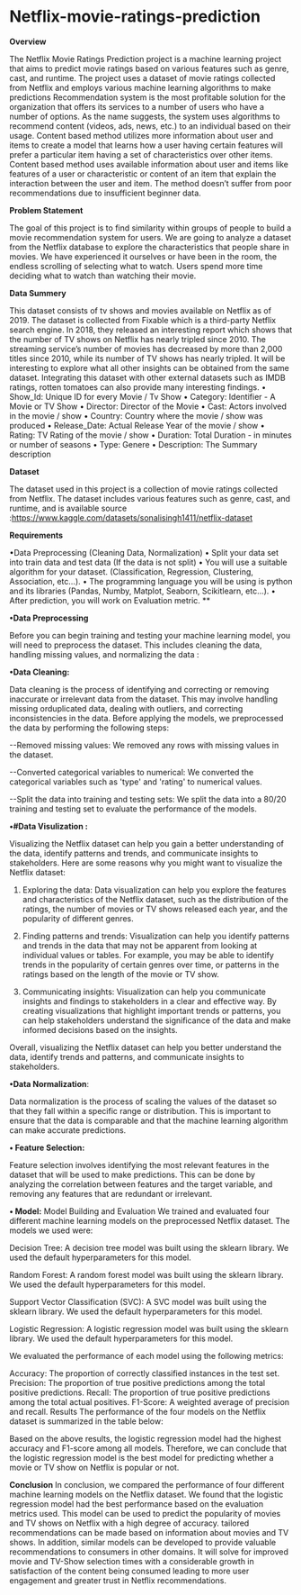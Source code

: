 # Netflix-movie-ratings-prediction
**Overview**

The Netflix Movie Ratings Prediction project is a machine learning project that aims to predict movie ratings based on various features such as genre, cast, and runtime. The project uses a dataset of movie ratings collected from Netflix and employs various machine learning algorithms to make predictions
Recommendation system is the most profitable solution for the organization that offers its services to a number of users who have a number of options. As the name suggests, the system uses algorithms to recommend content (videos, ads, news, etc.) to an individual based on their usage.
Content based method utilizes more information about user and items to create a model that learns how a user having certain features will prefer a particular item having a set of characteristics over other items. Content based method uses available information about user and items like features of a user or characteristic or content of an item that explain the interaction between the user and item. The method doesn’t suffer from poor recommendations due to insufficient beginner data.

**Problem Statement**

The goal of this project is to find similarity within groups of people to build a movie recommendation system for users. We are going to analyze a dataset from the Netflix database to explore the characteristics that people share in movies. We have experienced it ourselves or have been in the room, the endless scrolling of selecting what to watch. Users spend more time deciding what to watch than watching their movie.

**Data Summery**

This dataset consists of tv shows and movies available on Netflix as of 2019. The dataset is collected from Fixable which is a third-party Netflix search engine. In 2018, they released an interesting report which shows that the number of TV shows on Netflix has nearly tripled since 2010. The streaming service’s number of movies has decreased by more than 2,000 titles since 2010, while its number of TV shows has nearly tripled. It will be interesting to explore what all other insights can be obtained from the same dataset. Integrating this dataset with other external datasets such as IMDB ratings, rotten tomatoes can also provide many interesting findings.
•	Show_Id: Unique ID for every Movie / Tv Show
•	Category: Identifier - A Movie or TV Show
•	Director: Director of the Movie
•	Cast: Actors involved in the movie / show
•	Country: Country where the movie / show was produced
•	Release_Date: Actual Release Year of the movie / show
•	Rating: TV Rating of the movie / show
•	Duration: Total Duration - in minutes or number of seasons
•	Type: Genere
•	Description: The Summary description

**Dataset**

The dataset used in this project is a collection of movie ratings collected from Netflix. The dataset includes various features such as genre, cast, and runtime, and is available
source :https://www.kaggle.com/datasets/sonalisingh1411/netflix-dataset

**Requirements**

•Data Preprocessing (Cleaning Data, Normalization)
• Split your data set into train data and test data (If the data is not split)
• You will use a suitable algorithm for your dataset. (Classification, Regression, Clustering, Association, etc...).
• The programming language you will be using is python and its libraries (Pandas, Numby, Matplot, Seaborn, Scikitlearn, etc...).
• After prediction, you will work on Evaluation metric.
** 

**•Data Preprocessing**

Before you can begin training and testing your machine learning model, you will need to preprocess the dataset. This includes cleaning the data, handling missing values, and normalizing the data :

  **•Data Cleaning:**
  
   Data cleaning is the process of identifying and correcting or removing inaccurate or irrelevant
   data from the dataset. This may involve handling missing orduplicated data, dealing with outliers, and correcting inconsistencies in     the data.
  Before applying the models, we preprocessed the data by performing the following steps:

--Removed missing values: We removed any rows with missing values in the dataset.

--Converted categorical variables to numerical: We converted the categorical variables such as 'type' and 'rating' to numerical values.

--Split the data into training and testing sets: We split the data into a 80/20 training and testing set to evaluate the performance of  the models.

  **•#Data Visulization :**
  
Visualizing the Netflix dataset can help you gain a better understanding of the data, identify patterns and trends, and communicate insights to stakeholders. Here are some reasons why you might want to visualize the Netflix dataset:

1. Exploring the data: Data visualization can help you explore the features and characteristics of the Netflix dataset, such as the distribution of the ratings, the number of movies or TV shows released each year, and the popularity of different genres.

2. Finding patterns and trends: Visualization can help you identify patterns and trends in the data that may not be apparent from looking at individual values or tables. For example, you may be able to identify trends in the popularity of certain genres over time, or patterns in the ratings based on the length of the movie or TV show.

3. Communicating insights: Visualization can help you communicate insights and findings to stakeholders in a clear and effective way. By creating visualizations that highlight important trends or patterns, you can help stakeholders understand the significance of the data and make informed decisions based on the insights.

Overall, visualizing the Netflix dataset can help you better understand the data, identify trends and patterns, and communicate insights to stakeholders.


  **•Data Normalization**:
  
   Data normalization is the process of scaling the values of the dataset so that they fall within a specific range or distribution. This is important to ensure
   that the data is comparable and that the machine learning algorithm can make accurate predictions.
        
**• Feature Selection:** 

   Feature selection involves identifying the most relevant features in the dataset that will be used to make predictions.
   This can be done by analyzing the correlation between features and the target variable, and removing any features that
   are redundant or irrelevant.

**• Model:** 
Model Building and Evaluation
We trained and evaluated four different machine learning models on the preprocessed Netflix dataset. The models we used were:

Decision Tree: A decision tree model was built using the sklearn library. We used the default hyperparameters for this model.

Random Forest: A random forest model was built using the sklearn library. We used the default hyperparameters for this model.

Support Vector Classification (SVC): A SVC model was built using the sklearn library. We used the default hyperparameters for this model.

Logistic Regression: A logistic regression model was built using the sklearn library. We used the default hyperparameters for this model.

We evaluated the performance of each model using the following metrics:

Accuracy: The proportion of correctly classified instances in the test set.
Precision: The proportion of true positive predictions among the total positive predictions.
Recall: The proportion of true positive predictions among the total actual positives.
F1-Score: A weighted average of precision and recall.
Results
The performance of the four models on the Netflix dataset is summarized in the table below:

Based on the above results, the logistic regression model had the highest accuracy and F1-score among all models. Therefore, we can conclude that the logistic regression model is the best model for predicting whether a movie or TV show on Netflix is popular or not.


**Conclusion**
In conclusion,  we compared the performance of four different machine learning models on the Netflix dataset. We found that the logistic regression model had the best performance based on the evaluation metrics used. This model can be used to predict the popularity of movies and TV shows on Netflix with a high degree of accuracy. tailored recommendations can be made based on information about movies and TV shows. In addition, similar models can be developed to provide valuable recommendations to consumers in other domains. It will solve for improved movie and TV-Show selection times with a considerable growth in satisfaction of the content being consumed leading to more user engagement and greater trust in Netflix recommendations.
